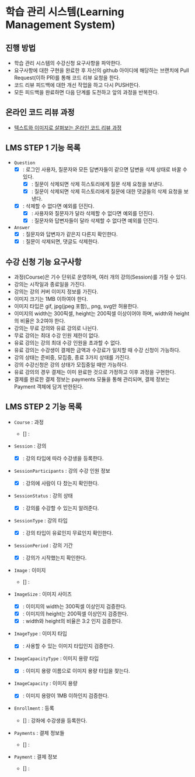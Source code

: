 # 학습 관리 시스템(Learning Management System)

## 진행 방법

* 학습 관리 시스템의 수강신청 요구사항을 파악한다.
* 요구사항에 대한 구현을 완료한 후 자신의 github 아이디에 해당하는 브랜치에 Pull Request(이하 PR)를 통해 코드 리뷰 요청을 한다.
* 코드 리뷰 피드백에 대한 개선 작업을 하고 다시 PUSH한다.
* 모든 피드백을 완료하면 다음 단계를 도전하고 앞의 과정을 반복한다.

## 온라인 코드 리뷰 과정

* [텍스트와 이미지로 살펴보는 온라인 코드 리뷰 과정](https://github.com/next-step/nextstep-docs/tree/master/codereview)

## LMS STEP 1 기능 목록

* `Question`
    * [x] : 로그인 사용자, 질문자와 모든 답변자들이 같으면 답변을 삭제 상태로 바꿀 수 있다.
        * [x] : 질문이 삭제되면 삭제 히스토리에게 질문 삭제 요청을 보낸다.
        * [x] : 질문이 삭제되면 삭제 히스토리에게 질문에 대한 댓글들의 삭제 요청을 보낸다.
    * [x] : 삭제할 수 없다면 예외를 던진다.
        * [x] : 사용자와 질문자가 달라 삭제할 수 없다면 예외를 던진다.
        * [x] : 질문자와 답변자들이 달라 삭제할 수 없다면 예외를 던진다.

* `Answer`
    * [x] : 질문자와 답변자가 같은지 다른지 확인한다.
    * [x] : 질문이 삭제되면, 댓글도 삭제한다.

## 수강 신청 기능 요구사항

* 과정(Course)은 기수 단위로 운영하며, 여러 개의 강의(Session)를 가질 수 있다.
* 강의는 시작일과 종료일을 가진다.
* 강의는 강의 커버 이미지 정보를 가진다.
* 이미지 크기는 1MB 이하여야 한다.
* 이미지 타입은 gif, jpg(jpeg 포함),, png, svg만 허용한다.
* 이미지의 width는 300픽셀, height는 200픽셀 이상이어야 하며, width와 height의 비율은 3:2여야 한다.
* 강의는 무료 강의와 유료 강의로 나뉜다.
* 무료 강의는 최대 수강 인원 제한이 없다.
* 유료 강의는 강의 최대 수강 인원을 초과할 수 없다.
* 유료 강의는 수강생이 결제한 금액과 수강료가 일치할 때 수강 신청이 가능하다.
* 강의 상태는 준비중, 모집중, 종료 3가지 상태를 가진다.
* 강의 수강신청은 강의 상태가 모집중일 때만 가능하다.
* 유료 강의의 경우 결제는 이미 완료한 것으로 가정하고 이후 과정을 구현한다.
* 결제를 완료한 결제 정보는 payments 모듈을 통해 관리되며, 결제 정보는 Payment 객체에 담겨 반한된다.

## LMS STEP 2 기능 목록

* `Course` : 과정
    * [] : 

* `Session` : 강의
    * [x] : 강의 타입에 따라 수강생을 등록한다.

* `SessionParticipants` : 강의 수강 인원 정보
    * [x] : 강의에 사람이 다 찼는지 확인한다.

* `SessionStatus` : 강의 상태
    * [x] : 강의를 수강할 수 있는지 알려준다.

* `SessionType` : 강의 타입
    * [x] : 강의 타입이 유료인지 무료인지 확인한다.

* `SessionPeriod` : 강의 기간
    * [x] : 강의가 시작했는지 확인한다.

* `Image` : 이미지
    * [] : 

* `ImageSize` : 이미지 사이즈
    * [x] : 이미지의 width는 300픽셀 이상인지 검증한다.
    * [x] : 이미지의 height는 200픽셀 이상인지 검증한다.
    * [x] : width와 height의 비율은 3:2 인지 검증한다.

* `ImageType` : 이미지 타입
    * [x] : 사용할 수 있는 이미지 타입인지 검증한다.

* `ImageCapacityType` : 이미지 용량 타입
    * [x] : 이미지 용량 이름으로 이미지 용량 타입을 찾는다.

* `ImageCapacity` : 이미지 용량
    * [x] : 이미지 용량이 1MB 이하인지 검증한다.

* `Enrollment` : 등록
    * [] : 강좌에 수강생을 등록한다.

* `Payments` : 결제 정보들
    * [] : 

* `Payment` : 결제 정보
    * [] : 



